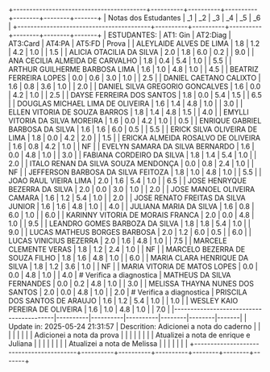 +-----------------------------------------+----------+----------+----------+--------+--------+-------+
| Notas dos Estudantes | _1 | _2 | _3 | _4 | _5 | _6 |
+-----------------------------------------+----------+----------+----------+--------+--------+-------+
| ESTUDANTES:                             | AT1: Gin | AT2:Diag | AT3:Card | AT4:PA | AT5:FD | Prova |
| ALEYLAIDE ALVES DE LIMA                 | 1.8      | 1.2      | 4.2      | 1.0    |        | 1.5   |
| ALICIA OTACILIA DA SILVA                | 2.0      | 1.8      | 6.0      | 0.2    |        | 9.0   |
| ANA CECILIA ALMEIDA DE CARVALHO         | 1.8      | 0.4      | 5.4      | 1.0    |        | 5.5   |
| ARTHUR GUILHERME BARBOSA LIMA           | 1.6      | 1.0      | 4.8      | 1.0    |        | 4.5   |
| BEATRIZ FERREIRA LOPES                  | 0.0      | 0.6      | 3.0      | 1.0    |        | 2.5   |
| DANIEL CAETANO CALIXTO                  | 1.6      | 0.8      | 3.6      | 1.0    |        | 2.0   |
| DANIEL SILVA GREGORIO GONCALVES         | 1.6      | 0.0      | 4.2      | 1.0    |        | 2.5   |
| DAYSE FERREIRA DOS SANTOS               | 1.8      | 0.0      | 5.4      | 1.5    |        | 6.5   |
| DOUGLAS MICHAEL LIMA DE OLIVEIRA        | 1.6      | 1.4      | 4.8      | 1.0    |        | 3.0   |
| ELLEN VITORIA DE SOUZA BARROS           | 1.8      | 1.4      | 4.8      | 1.5    |        | 4.0   |
| EMYLLI VITORIA DA SILVA MOREIRA         | 1.6      | 0.0      | 4.2      | 1.0    |        | 0.5   |
| ENRIQUE GABRIEL BARBOSA DA SILVA        | 1.6      | 1.6      | 6.0      | 0.5    |        | 5.5   |
| ERICK SILVA OLIVEIRA DE LIMA            | 1.8      | 0.0      | 4.2      | 2.0    |        | 1.5   |
| ERICKA ALMEIDA ROSALVO DE OLIVEIRA      | 1.6      | 0.8      | 4.2      | 1.0    |        | NF    |
| EVELYN SAMARA DA SILVA BERNARDO         | 1.6      | 0.0      | 4.8      | 1.0    |        | 3.0   |
| FABIANA CORDEIRO DA SILVA               | 1.8      | 1.4      | 5.4      | 1.0    |        | 2.0   |
| ITALO RENAN DA SILVA SOUZA MENDONÇA     | 0.0      | 0.8      | 2.4      | 1.0    |        | NF    |
| JEFFERSON BARBOSA DA SILVA FEITOZA      | 1.8      | 1.0      | 4.8      | 1.0    |        | 5.5   |
| JOAO RAUL VIEIRA LIMA                   | 2.0      | 1.6      | 5.4      | 1.0    |        | 6.5   |
| JOSE HENRYQUE BEZERRA DA SILVA          | 2.0      | 0.0      | 3.0      | 1.0    |        | 2.0   |
| JOSE MANOEL OLIVEIRA CAMARA             | 1.6      | 1.2      | 5.4      | 1.0    |        | 2.0   |
| JOSE RENATO FREITAS DA SILVA JUNIOR     | 1.6      | 1.6      | 4.8      | 1.0    |        | 4.0   |
| JULIANA MARIA DA SILVA                  | 1.6      | 0.8      | 6.0      | 1.0    |        | 6.0   |
| KARINNY VITORIA DE MORAIS FRANCA        | 2.0      | 0.0      | 4.8      | 1.0    |        | 9.5   |
| LEANDRO GOMES BARBOZA DA SILVA          | 1.8      | 1.8      | 5.4      | 1.0    |        | 9.0   |
| LUCAS MATHEUS BORGES BARBOSA            | 2.0      | 1.2      | 6.0      | 0.5    |        | 6.0   |
| LUCAS VINICIUS BEZERRA                  | 2.0      | 1.6      | 4.8      | 1.0    |        | 7.5   |
| MARCELE CLEMENTE VERAS                  | 1.8      | 1.2      | 2.4      | 1.0    |        | NF    |
| MARCELO BEZERRA DE SOUZA FILHO          | 1.8      | 1.6      | 4.8      | 1.0    |        | 6.0   |
| MARIA CLARA HENRIQUE DA SILVA           | 1.8      | 1.2      | 3.6      | 1.0    |        | NF    |
| MARIA VITORIA DE MATOS LOPES            | 0.0      | 0.0      | 4.8      | 1.0    |        | 4.0   | # Verifica a diagnostica
| MATHEUS DA SILVA FERNANDES              | 0.0      | 0.2      | 4.8      | 1.0    |        | 3.0   |
| MELISSA THAYNA NUNES DOS SANTOS         | 2.0      | 0.0      | 4.8      | 1.0    |        | 2.0   | # Verifica a diagnostica
| PRISCILA DOS SANTOS DE ARAUJO           | 1.6      | 1.2      | 5.4      | 1.0    |        | 1.0   |
| WESLEY KAIO PEREIRA DE OLIVEIRA         | 1.6      | 1.0      | 4.8      | 1.0    |        | 7.0   |
|-----------------------------------------|----------|----------|----------|--------|--------|-------|
| Update in: 2025-05-24 21:31:57
| Descrition: Adicionei a nota do caderno |          |          |          |        |        |       |
| Adicionei a nota da prova               |          |          |          |        |        |       |
| Atualizei a nota de enrique e Juliana   |          |          |          |        |        |       |
| Atualizei a nota de Melissa             |          |          |          |        |        |       |
+-----------------------------------------+----------+----------+----------+--------+--------+-------+

